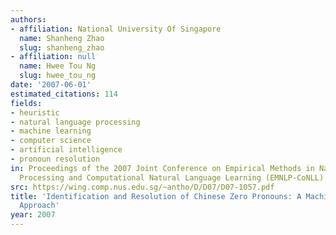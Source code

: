 ```yaml
---
authors:
- affiliation: National University Of Singapore
  name: Shanheng Zhao
  slug: shanheng_zhao
- affiliation: null
  name: Hwee Tou Ng
  slug: hwee_tou_ng
date: '2007-06-01'
estimated_citations: 114
fields:
- heuristic
- natural language processing
- machine learning
- computer science
- artificial intelligence
- pronoun resolution
in: Proceedings of the 2007 Joint Conference on Empirical Methods in Natural Language
  Processing and Computational Natural Language Learning (EMNLP-CoNLL)
src: https://wing.comp.nus.edu.sg/~antho/D/D07/D07-1057.pdf
title: 'Identification and Resolution of Chinese Zero Pronouns: A Machine Learning
  Approach'
year: 2007
---
```

